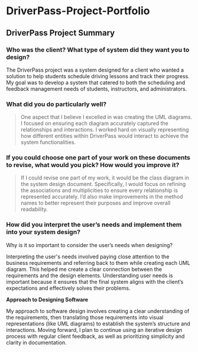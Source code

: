 # DriverPass-Project-Portfolio

## DriverPass Project Summary

### Who was the client? What type of system did they want you to design?

The DriverPass project was a system designed for a client who wanted a solution to help students schedule driving lessons and track their progress. My goal was to develop a system that catered to both the scheduling and feedback management needs of students, instructors, and administrators.

### What did you do particularly well?

> One aspect that I believe I excelled in was creating the UML diagrams. I focused on ensuring each diagram accurately captured the relationships and interactions. I worked hard on visually representing how different entities within DriverPass would interact to achieve the system functionalities.

### If you could choose one part of your work on these documents to revise, what would you pick? How would you improve it?

> If I could revise one part of my work, it would be the class diagram in the system design document. Specifically, I would focus on refining the associations and multiplicities to ensure every relationship is represented accurately. 
I’d also make improvements in the method names to better represent their purposes and improve overall readability.

### How did you interpret the user’s needs and implement them into your system design?
Why is it so important to consider the user’s needs when designing?

Interpreting the user's needs involved paying close attention to the business requirements and referring back to them while creating each UML diagram. This helped me create a clear connection between the requirements and the design elements. Understanding user needs is important because it ensures that the final system aligns with the client’s expectations and effectively solves their problems.

**Approach to Designing Software**

My approach to software design involves creating a clear understanding of the requirements, then translating those requirements into visual representations (like UML diagrams) to establish the system’s structure and interactions. Moving forward, I plan to continue using an iterative design process with regular client feedback, as well as prioritizing simplicity and clarity in documentation.
